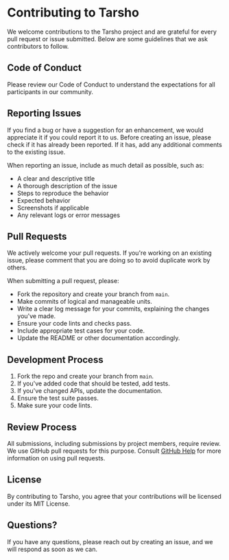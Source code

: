 # Contributing to Tarsho

We welcome contributions to the Tarsho project and are grateful for every pull request or issue submitted. Below are some guidelines that we ask contributors to follow.

## Code of Conduct

Please review our Code of Conduct to understand the expectations for all participants in our community.

## Reporting Issues

If you find a bug or have a suggestion for an enhancement, we would appreciate it if you could report it to us. Before creating an issue, please check if it has already been reported. If it has, add any additional comments to the existing issue.

When reporting an issue, include as much detail as possible, such as:
- A clear and descriptive title
- A thorough description of the issue
- Steps to reproduce the behavior
- Expected behavior
- Screenshots if applicable
- Any relevant logs or error messages

## Pull Requests

We actively welcome your pull requests. If you're working on an existing issue, please comment that you are doing so to avoid duplicate work by others.

When submitting a pull request, please:
- Fork the repository and create your branch from `main`.
- Make commits of logical and manageable units.
- Write a clear log message for your commits, explaining the changes you've made.
- Ensure your code lints and checks pass.
- Include appropriate test cases for your code.
- Update the README or other documentation accordingly.

## Development Process

1. Fork the repo and create your branch from `main`.
2. If you've added code that should be tested, add tests.
3. If you've changed APIs, update the documentation.
4. Ensure the test suite passes.
5. Make sure your code lints.

## Review Process

All submissions, including submissions by project members, require review. We use GitHub pull requests for this purpose. Consult [GitHub Help](https://help.github.com/articles/about-pull-requests/) for more information on using pull requests.

## License

By contributing to Tarsho, you agree that your contributions will be licensed under its MIT License.

## Questions?

If you have any questions, please reach out by creating an issue, and we will respond as soon as we can.
